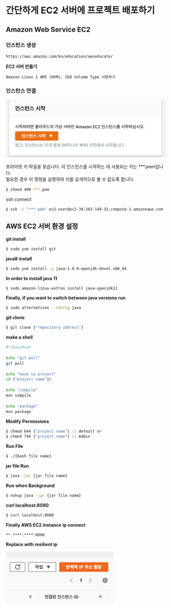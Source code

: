# 간단하게 EC2 서버에 프로젝트 배포하기
## Amazon Web Service EC2

### 인스턴스 생성
```
https://aws.amazon.com/ko/education/awseducate/
```
**EC2 서버 만들기**
```
Amazon Linux 2 AMI (HVM), SSD Volume Type 사용하기
```
### 인스턴스 연결
<img src="./meterial/createInstance.png">

프라이빗 키 파일을 찾습니다. 이 인스턴스를 시작하는 데 사용되는 키는 ***.pem입니다.  
필요한 경우 이 명령을 실행하여 키를 공개적으로 볼 수 없도록 합니다.
```bash
$ chmod 400 ***.pem
```
ssh connect
```bash
$ ssh -i "***.pem" ec2-user@ec2-34-202-149-32.compute-1.amazonaws.com
```

## AWS EC2 서버 환경 설정
**git install**
```bash
$ sudo yum install git
```

**java8 install**
```bash
$ sudo yum install -y java-1.8.0-openjdk-devel.x86_64
```

**In order to install java 11**
```bash
$ sudo amazon-linux-extras install java-openjdk11
```

**Finally, if you want to switch between java versions run**
```bash
$ sudo alternatives --config java
```

**git clone**
```bash
$ git clone {"repository address"}
```

**make a shell**
```bash
#!/bin/bash

echo "git pull"
git pull

echo "move to project"
cd {"project name"}/

echo "compile"
mvn compile

echo "package"
mvn package
```

**Modify Permissions**
```bash
$ chmod 644 {"project name"} :: default or
$ chmod 744 {"project name"} :: Admin
```

**Run File**
```bash
$ ./{bash file name}
```

**jar file Run**
```bash
$ java -jar {jar file name}
```

**Run when Background**
```bash
$ nohup java -jar {jar file name}
```

**curl localhost:8080**
```bash
$ curl localhost:8080
```

**Finally AWS EC2 instance ip connect**
```
**.****.****:8080
```

**Replace with resilient ip**

<img src="./meterial/resilientIp.png">